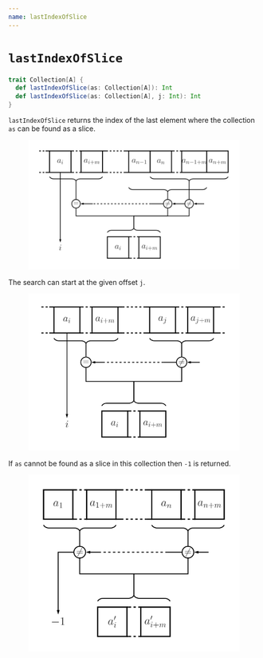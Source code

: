 ```yaml
---
name: lastIndexOfSlice
---
```


# `lastIndexOfSlice`

~~~ scala
trait Collection[A] {
  def lastIndexOfSlice(as: Collection[A]): Int
  def lastIndexOfSlice(as: Collection[A], j: Int): Int
}
~~~

`lastIndexOfSlice` returns the index of the last element where the collection `as` can be found as a slice.

<figure class="diagram">
  <img src="images/lastIndexOfSlice.svg" alt="lastIndexOfSlice function">
  <!-- <figcaption class="diagram-desc"></figcaption> -->
</figure>

The search can start at the given offset `j`.

<figure class="diagram">
  <img src="images/lastIndexOfSlice.2.svg" alt="lastIndexOfSlice function">
  <!-- <figcaption class="diagram-desc"></figcaption> -->
</figure>

If `as` cannot be found as a slice in this collection then `-1` is returned.

<figure class="diagram">
  <img src="images/lastIndexOfSlice.3.svg" alt="lastIndexOfSlice function">
  <!-- <figcaption class="diagram-desc"></figcaption> -->
</figure>
